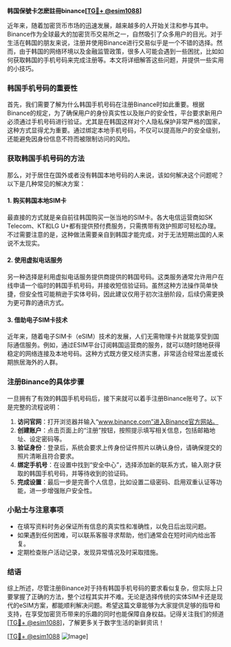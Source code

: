 **韩国保號卡怎麽註冊binance[[TG💪+ @esim1088](https://t.me/s/esim1088)]**

近年来，随着加密货币市场的迅速发展，越来越多的人开始关注和参与其中。Binance作为全球最大的加密货币交易所之一，自然吸引了众多用户的目光。对于生活在韩国的朋友来说，注册并使用Binance进行交易似乎是一个不错的选择。然而，由于韩国的网络环境以及金融监管政策，很多人可能会遇到一些困扰，比如如何获取韩国的手机号码来完成注册等。本文将详细解答这些问题，并提供一些实用的小技巧。

### 韩国手机号码的重要性

首先，我们需要了解为什么韩国手机号码在注册Binance时如此重要。根据Binance的规定，为了确保用户的身份真实性以及账户的安全性，平台要求新用户必须通过手机号码进行验证。尤其是在韩国这样对个人隐私保护非常严格的国家，这种方式显得尤为重要。通过绑定本地手机号码，不仅可以提高账户的安全级别，还能避免因身份信息不符而被限制访问的风险。

### 获取韩国手机号码的方法

那么，对于居住在国外或者没有韩国本地号码的人来说，该如何解决这个问题呢？以下是几种常见的解决方案：

#### 1. 购买韩国本地SIM卡
最直接的方式就是亲自前往韩国购买一张当地的SIM卡。各大电信运营商如SK Telecom、KT和LG U+都有提供预付费服务，只需携带有效护照即可轻松办理。不过需要注意的是，这种做法需要亲自到韩国才能完成，对于无法短期出国的人来说不太现实。

#### 2. 使用虚拟电话服务
另一种选择是利用虚拟电话服务提供商提供的韩国号码。这类服务通常允许用户在线申请一个临时的韩国手机号码，并接收短信验证码。虽然这种方法操作简单快捷，但安全性可能稍逊于实体号码，因此建议仅用于初次注册阶段，后续仍需更换为更可靠的通讯方式。

#### 3. 借助电子SIM卡技术
近年来，随着电子SIM卡（eSIM）技术的发展，人们无需物理卡片就能享受到国际通信服务。例如，通过ESIM平台订阅韩国运营商的服务，就可以随时随地获得稳定的网络连接及本地号码。这种方式既方便又经济实惠，非常适合经常出差或长期旅居海外的人群。

### 注册Binance的具体步骤

一旦拥有了有效的韩国手机号码后，接下来就可以着手注册Binance账号了。以下是完整的流程说明：

1. **访问官网**：打开浏览器并输入“www.binance.com”进入Binance官方网站。
2. **创建账户**：点击页面上的“注册”按钮，按照提示填写相关信息，包括邮箱地址、设定密码等。
3. **验证身份**：登录后，系统会要求上传身份证件照片以确认身份，请确保提交的照片清晰且符合要求。
4. **绑定手机号**：在设置中找到“安全中心”，选择添加新的联系方式，输入刚才获取的韩国手机号码，并等待收到的验证码。
5. **完成设置**：最后一步是完善个人信息，比如设置二级密码、启用双重认证等功能，进一步增强账户安全性。

### 小贴士与注意事项

- 在填写资料时务必保证所有信息的真实性和准确性，以免日后出现问题。
- 如果遇到任何困难，可以联系客服寻求帮助，他们通常会在短时间内给出答复。
- 定期检查账户活动记录，发现异常情况及时采取措施。

### 结语

综上所述，尽管注册Binance对于持有韩国手机号码的要求看似复杂，但实际上只要掌握了正确的方法，整个过程其实并不难。无论是选择传统的实体SIM卡还是现代的eSIM方案，都能顺利解决问题。希望这篇文章能够为大家提供足够的指导和支持，在享受加密货币带来的乐趣的同时也能保障自身权益。记得关注我们的频道[[TG💪+ @esim1088](https://t.me/s/esim1088)]，了解更多关于数字生活的新鲜资讯！

[[TG💪+ @esim1088](https://t.me/s/esim1088) ![Image](https://i.postimg.cc/4NQfJmqS/Snipaste-2025-05-13-00-14-12.png)]
